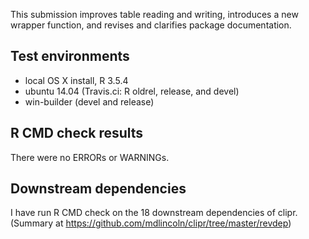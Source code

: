 This submission improves table reading and writing, introduces a new wrapper
function, and revises and clarifies package documentation.

## Test environments 
* local OS X install, R 3.5.4
* ubuntu 14.04 (Travis.ci: R oldrel, release, and devel)
* win-builder (devel and release)

## R CMD check results

There were no ERRORs or WARNINGs.

## Downstream dependencies

I have run R CMD check on the 18 downstream dependencies of clipr. (Summary at
<https://github.com/mdlincoln/clipr/tree/master/revdep>)
